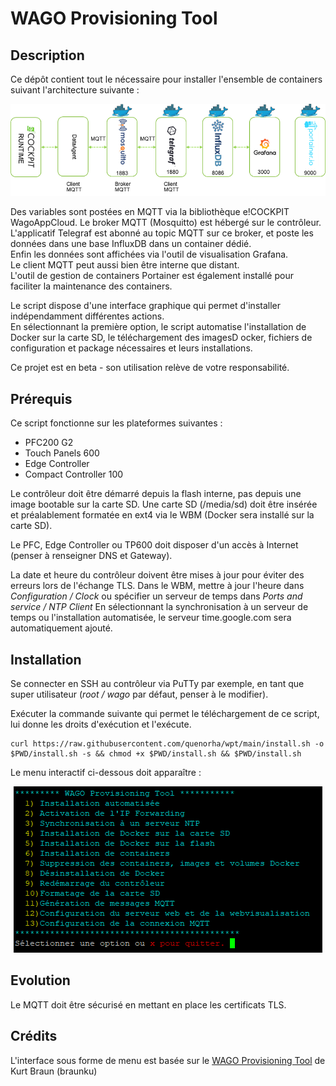 # WAGO Provisioning Tool

## Description
Ce dépôt contient tout le nécessaire pour installer l'ensemble de containers suivant l'architecture suivante : 
<div style="text-align: center">
<img src="images/stack.png"
     alt="stack"/>
</div>

Des variables sont postées en MQTT via la bibliothèque e!COCKPIT WagoAppCloud. Le broker MQTT (Mosquitto) est hébergé sur le contrôleur. \
L'applicatif Telegraf est abonné au topic MQTT sur ce broker, et poste les données dans une base InfluxDB dans un container dédié. \
Enfin les données sont affichées via l'outil de visualisation Grafana.  \
Le client MQTT peut aussi bien être interne que distant.  \
L'outil de gestion de containers Portainer est également installé pour faciliter la maintenance des containers.

Le script dispose d'une interface graphique qui permet d'installer indépendamment différentes actions. \
En sélectionnant la première option, le script automatise l'installation de Docker sur la carte SD, le téléchargement des imagesD ocker, fichiers de configuration et package nécessaires et leurs installations.

Ce projet est en beta - son utilisation relève de votre responsabilité. 

## Prérequis

Ce script fonctionne sur les plateformes suivantes : 
- PFC200 G2
- Touch Panels 600
- Edge Controller
- Compact Controller 100

Le contrôleur doit être démarré depuis la flash interne, pas depuis une image bootable sur la carte SD.
Une carte SD (/media/sd) doit être insérée et préalablement formatée en ext4 via le WBM (Docker sera installé sur la carte SD).

Le PFC, Edge Controller ou TP600 doit disposer d'un accès à Internet (penser à renseigner DNS et Gateway).

La date et heure du contrôleur doivent être mises à jour pour éviter des erreurs lors de l'échange TLS. 
Dans le WBM, mettre à jour l'heure dans <em>Configuration / Clock</em> ou spécifier un serveur de temps dans <em>Ports and service / NTP Client</em>
En sélectionnant la synchronisation à un serveur de temps ou l'installation automatisée, le serveur time.google.com sera automatiquement ajouté.

## Installation
Se connecter en SSH au contrôleur via PuTTy par exemple, en tant que super utilisateur (<em>root / wago</em> par défaut, penser à le modifier).

Exécuter la commande suivante qui permet le téléchargement de ce script, lui donne les droits d'exécution et l'exécute.

```
curl https://raw.githubusercontent.com/quenorha/wpt/main/install.sh -o $PWD/install.sh -s && chmod +x $PWD/install.sh && $PWD/install.sh
```

Le menu interactif ci-dessous doit apparaître :
<div style="text-align: center">
<img src="images/CLI.PNG"
     alt="stack"/>
</div>

## Evolution
Le MQTT doit être sécurisé en mettant en place les certificats TLS. 

## Crédits
L'interface sous forme de menu est basée sur le [WAGO Provisioning Tool](https://github.com/braunku/pfc-provisioning-tool) de Kurt Braun (braunku) 
